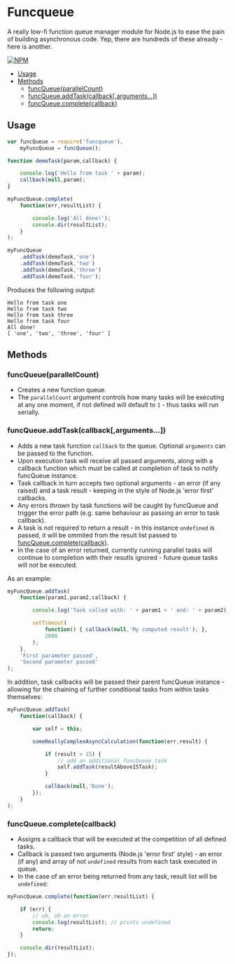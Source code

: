 # Funcqueue
A really low-fi function queue manager module for Node.js to ease the pain of building asynchronous code. Yep, there are hundreds of these already - here is another.

[![NPM](https://nodei.co/npm/funcqueue.png?downloads=true)](https://nodei.co/npm/funcqueue/)

- [Usage](#usage)
- [Methods](#methods)
	- [funcQueue(parallelCount)](#funcqueueparallelcount)
	- [funcQueue.addTask(callback[,arguments...])](#funcqueueaddtaskcallbackarguments)
	- [funcQueue.complete(callback)](#funcqueuecompletecallback)

## Usage

```js
var funcQueue = require('funcqueue'),
	myFuncQueue = funcQueue();

function demoTask(param,callback) {

	console.log('Hello from task ' + param);
	callback(null,param);
}

myFuncQueue.complete(
	function(err,resultList) {

		console.log('All done!');
		console.dir(resultList);
	}
);

myFuncQueue
	.addTask(demoTask,'one')
	.addTask(demoTask,'two')
	.addTask(demoTask,'three')
	.addTask(demoTask,'four');
```

Produces the following output:

```
Hello from task one
Hello from task two
Hello from task three
Hello from task four
All done!
[ 'one', 'two', 'three', 'four' ]
```

## Methods

### funcQueue(parallelCount)
- Creates a new function queue.
- The `parallelCount` argument controls how many tasks will be executing at any one moment, if not defined will default to `1` - thus tasks will run serially.

### funcQueue.addTask(callback[,arguments...])
- Adds a new task function `callback` to the queue. Optional `arguments` can be passed to the function.
- Upon execution task will receive all passed arguments, along with a callback function which *must* be called at completion of task to notify funcQueue instance.
- Task callback in turn accepts two optional arguments - an error (if any raised) and a task result - keeping in the style of Node.js 'error first' callbacks.
- Any errors _thrown_ by task functions will be caught by funcQueue and trigger the error path (e.g. same behaviour as passing an error to task callback).
- A task is not required to return a result - in this instance `undefined` is passed, it will be ommited from the result list passed to [funcQueue.complete(callback)](#funcqueuecompletecallback).
- In the case of an error returned, currently running parallel tasks will continue to completion with their resutls ignored - future queue tasks will *not* be executed.

As an example:

```js
myFuncQueue.addTask(
	function(param1,param2,callback) {

		console.log('Task called with: ' + param1 + ' and: ' + param2);

		setTimeout(
			function() { callback(null,'My computed result'); },
			2000
		);
	},
	'First parameter passed',
	'Second parameter passed'
);
```

In addition, task callbacks will be passed their parent funcQueue instance - allowing for the chaining of further conditional tasks from within tasks themselves:

```js
myFuncQueue.addTask(
	function(callback) {

		var self = this;

		someReallyComplexAsyncCalculation(function(err,result) {

			if (result > 15) {
				// add an additional funcQueue task
				self.addTask(resultAbove15Task);
			}

			callback(null,'Done');
		});
	}
);
```

### funcQueue.complete(callback)
- Assigns a callback that will be executed at the competition of all defined tasks.
- Callback is passed two arguments (Node.js 'error first' style) - an error (if any) and array of not `undefined` results from each task executed in queue.
- In the case of an error being returned from any task, result list will be `undefined`:

```js
myFuncQueue.complete(function(err,resultList) {

	if (err) {
		// uh, oh an error
		console.log(resultList); // prints undefined
		return;
	}

	console.dir(resultList);
});
```
